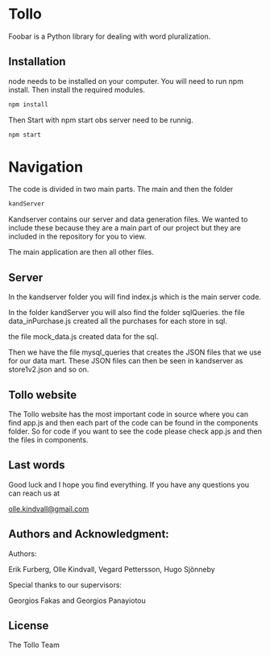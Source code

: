 # Tollo

Foobar is a Python library for dealing with word pluralization.

## Installation

node needs to be installed on your computer. You will need to run npm install.
 Then install the required modules. 

```bash
npm install
```
Then Start with npm start obs server need to be runnig. 

```bash
npm start
```

# Navigation

The code is divided in two main parts. 
The main and then the folder 

```bash
kandServer
```
Kandserver contains our server and data generation files. We wanted to include these because they are a main part of our project but they are included in the repository for you to view. 

The main application are then all other files. 

## Server
In the kandserver folder you will find index.js which is the main server code. 

In the folder kandServer you will also find the folder sqlQueries. 
the file data_inPurchase.js created all the purchases for each store in sql. 

the file mock_data.js created data for the sql. 


Then we have the file mysql_queries that creates the JSON files that we use for our data mart. These JSON files can then be seen in kandserver as store1v2.json and so on. 
  

## Tollo website 
The Tollo website has the most important code in source where you can find app.js and then each part of the code can be found in the components folder. So for code if you want to see the code please check app.js and then the files in components. 


## Last words
Good luck and I hope you find everything. If you have any questions you can reach us at 

olle.kindvall@gmail.com 

## Authors and Acknowledgment:
Authors: 

Erik Furberg, Olle Kindvall, Vegard Pettersson, Hugo Sjönneby

Special thanks to our supervisors: 

Georgios Fakas and Georgios Panayiotou

## License
The Tollo Team